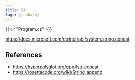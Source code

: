 ```yaml
---
title: C#
tags: [c-sharp]
---
```


{{< r "Program.cs" >}}

<https://docs.microsoft.com/dotnet/api/system.string.concat>

## References

- <https://hyperpolyglot.org/cpp#str-concat>
- <https://rosettacode.org/wiki/String_append>
